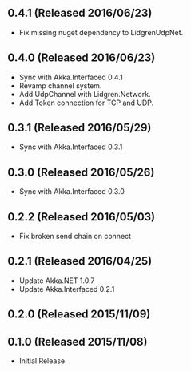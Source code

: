 ## 0.4.1 (Released 2016/06/23)

* Fix missing nuget dependency to LidgrenUdpNet.

## 0.4.0 (Released 2016/06/23)

* Sync with Akka.Interfaced 0.4.1
* Revamp channel system.
* Add UdpChannel with Lidgren.Network.
* Add Token connection for TCP and UDP.

## 0.3.1 (Released 2016/05/29)

* Sync with Akka.Interfaced 0.3.1

## 0.3.0 (Released 2016/05/26)

* Sync with Akka.Interfaced 0.3.0

## 0.2.2 (Released 2016/05/03)

* Fix broken send chain on connect
 
## 0.2.1 (Released 2016/04/25)

* Update Akka.NET 1.0.7
* Update Akka.Interfaced 0.2.1

## 0.2.0 (Released 2015/11/09)

## 0.1.0 (Released 2015/11/08)

* Initial Release
